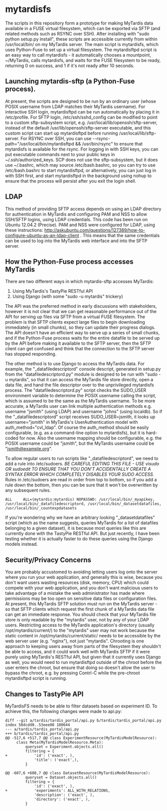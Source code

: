 mytardisfs
==========
The scripts in this repository form a prototype for making MyTardis data available in a FUSE virtual filesystem, which can be exported via SFTP (and related methods such as RSYNC over SSH).  After installing with "sudo python setup.py install", these scripts are accessible currently from within /usr/local/bin/ on my MyTardis server.  The main script is mytardisfs, which uses Python-Fuse to set up a virtual filesystem.  The mytardisftpd script is an easy way to call mytardisfs - it automatically chooses a mountpoint, ~/MyTardis, calls mytardisfs, and waits for the FUSE filesystem to be ready, returning 0 on success, and 1 if it's not ready after 10 seconds.  

Launching mytardis-sftp (a Python-Fuse process).
-----------------------------------------------
At present, the scripts are designed to be run by an ordinary user (whose POSIX username from LDAP matches their MyTardis username).  For interactive SSH login, mytardisftpd can be run automatically by placing it in /etc/profile.  For SFTP login, /etc/ssh/sshd\_config can be modified to point to a custom sftp-subsystem script, e.g. /usr/local/lib/openssh/sftp-server, instead of the default /usr/lib/openssh/sftp-server executable, and this custom script can start up mytardisftpd before running /usr/local/lib/sftp-server.  For RSYNC over SSH, you can use --rsync-path="/usr/local/bin/mytardisftpd && /usr/bin/rsync" to ensure that mytardisfs is available for the rsync.  For logging in with SSH keys, you can put executable commands next to your public keys in ~/.ssh/authorized\_keys.  SCP does not use the sftp-subsystem, but it does use ~/.bashrc, which may source /etc/bash.bashrc, so you can try to use /etc/bash.bashrc to start mytardisftpd, or alternatively, you can just log in with SSH first, and start mytardisftpd in the background using nohup to ensure that the process will persist after you exit the login shell.

LDAP
----
This method of providing SFTP access depends on using an LDAP directory for authentication in MyTardis and configuring PAM and NSS to allow SSH/SFTP logins, using LDAP credentials.  This code has been run on Ubuntu 12.04.2 (Precise).  PAM and NSS were configured for LDAP, using these instructions: http://askubuntu.com/questions/127389/how-to-configure-ubuntu-as-an-ldap-client .  This means that the same credentials can be used to log into the MyTardis web interface and into the SFTP server.  

How the Python-Fuse process accesses MyTardis
---------------------------------------------
There are two different ways in which mytardis-sftp accesses MyTardis:

1. Using MyTardis's TastyPie RESTful API
2. Using Django (with some "sudo -u mytardis" trickery)

The API was the preferred method in early discussions with stakeholders, however it is not clear that we can get reasonable performance out of the API for serving up files via SFTP from a virtual FUSE filesystem.  The problem is that SFTP clients expect large files to begin downloading immediately (in small chunks), so they can update their progress dialogs.  The API doesn't have an efficient way to serve up a series of small chunks, and if the Python-Fuse process waits for the entire datafile to be served up by the API before making it available to the SFTP server, then the SFTP client can get confused and think that the connection to the SFTP server has stopped responding. 

The other method is to use Django to access the MyTardis data.  For example, the "\_datafiledescriptord" console descript, generated in setup.py from the "datafiledescriptord.py" module is designed to be run with "sudo -u mytardis", so that it can access the MyTardis file store directly, open a data file, and hand the file descriptor over to the unprivileged mytardisfs process.  The "datafiledescriptord.py" script checks the SUDO\_USER environment variable to determine the POSIX username calling the script, which is assumed to be the same as the MyTardis username.  To be more accurate, a MyTardis user can link multiple authentication methods e.g. username "jsmith" (using LDAP) and username "johns" (using localdb).  So if the "\_datafiledescriptord" script receives SUDO\_USER=jsmith, it looks up username="jsmith" in MyTardis's UserAuthentication model with auth\_method="cvl\_ldap".  Of course the auth\_method should be easily configurable, (e.g. as a command-line option to mytardisfs), but it is hard-coded for now.  Also the username mapping should be configurable, e.g. the POSIX username could be "jsmith", but the MyTardis username could be "jsmith@example.org".

To allow regular users to run scripts like "\_datafiledescriptord", we need to add a rule into /etc/sudoers.  *BE CAREFUL EDITING THIS FILE - USE visudo OR sudoedit TO ENSURE THAT YOU DON'T ACCIDENTALLY CREATE A SYNTAX ERROR WHICH COMPLETELY DISABLES YOUR SUDO ACCESS.*  Rules in /etc/sudoers are read in order from top to bottom, so if you add a 
rule down the bottom, then you can be sure that it won't be overwritten by any subsequent rules.
```
ALL     ALL=(mytardis:mytardis) NOPASSWD: /usr/local/bin/_myapikey, /usr/local/bin/_datafiledescriptord, /usr/local/bin/_datasetdatafiles, /usr/local/bin/_countexpdatasets

```

If you're wondering why we have an arbitrary looking "\_datasetdatafiles" script (which as the name suggests, queries MyTardis for a list of datafiles belonging to a given dataset), it is because most queries like this are currently done with the TastyPie RESTful API.  But just recently, I have been testing whether it is actually faster to do these queries using the Django models instead.

Security/Privacy Concerns
-------------------------

You are probably accustomed to avoiding letting users log onto the server where you run your web application, and generally this is wise, because you don't want users wasting resources (disk, memory, CPU) which could compete with your web application, and you don't want malicious users to take advantage of a mistake the web administrator has made where permissions may be too open on sensitive data files or configuration files.  At present, this MyTardis SFTP solution must run on the MyTardis server - so that SFTP clients which request the first chunk of a MyTardis data file can get an immediate response.  You should check that your MyTardis file store is only readable by the "mytardis" user, not by any of your LDAP users.  Restricting access to the MyTardis application's directory (usually /opt/mytardis/current/) to the "mytardis" user may not work because the static content in /opt/mytardis/current/static/ needs to be accessible by the web server user (e.g. "nginx"), not just "mytardis".  Chrooting is one approach to keeping users away from parts of the filesystem they shouldn't be able to access, and it could work well with MyTardis SFTP if it were purely using MyTardis's RESTful API, but given that it currently uses Django as well, you would need to run mytardisftpd outside of the chroot before the user enters the chroot, but ensure that doing so doesn't allow the user to bypass the chroot, e.g. by pressing Contrl-C while the pre-chroot mytardisftpd script is running.

Changes to TastyPie API
-----------------------

MyTardisFS needs to be able to filter datasets based on experiment ID.  To achieve this, the following changes were made to api.py:
```
diff --git a/tardis/tardis_portal/api.py b/tardis/tardis_portal/api.py
index 58dcdd0..53eee08 100644
--- a/tardis/tardis_portal/api.py
+++ b/tardis/tardis_portal/api.py
@@ -517,6 +517,7 @@ class ExperimentResource(MyTardisModelResource):
     class Meta(MyTardisModelResource.Meta):
         queryset = Experiment.objects.all()
         filtering = {
+            'id': ('exact', ),
             'title': ('exact',),
         }
 
@@ -607,6 +608,7 @@ class DatasetResource(MyTardisModelResource):
         queryset = Dataset.objects.all()
         filtering = {
             'id': ('exact', ),
+            'experiments': ALL_WITH_RELATIONS,
             'description': ('exact', ),
             'directory': ('exact', ),
         }
```
